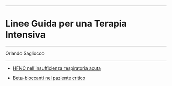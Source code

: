 

---

# Linee Guida per una Terapia Intensiva
---

Orlando Sagliocco

---

* [HFNC nell'insufficienza respiratoria acuta](hfncemo.md)


* [Beta-bloccanti nel paziente critico](betabloccanti.md)
